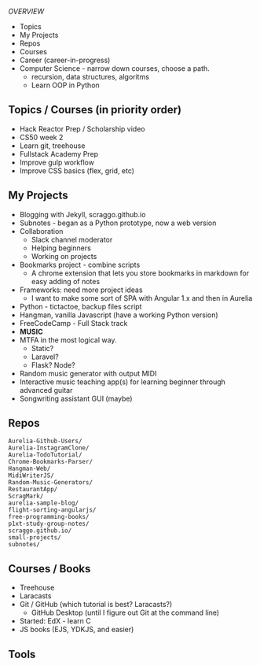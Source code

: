 *OVERVIEW*
- Topics
- My Projects
- Repos
- Courses
- Career (career-in-progress)
- Computer Science - narrow down courses, choose a path.
  - recursion, data structures, algoritms
  - Learn OOP in Python

## Topics / Courses (in priority order)
- Hack Reactor Prep / Scholarship video
- CS50 week 2
- Learn git, treehouse
- Fullstack Academy Prep
- Improve gulp workflow
- Improve CSS basics (flex, grid, etc)

## My Projects
- Blogging with Jekyll, scraggo.github.io
- Subnotes - began as a Python prototype, now a web version
- Collaboration
  -	Slack channel moderator
  -	Helping beginners
  - Working on projects
- Bookmarks project - combine scripts
  - A chrome extension that lets you store bookmarks in markdown for easy adding of notes
- Frameworks: need more project ideas
  - I want to make some sort of SPA with Angular 1.x and then in Aurelia 
- Python - tictactoe, backup files script
- Hangman, vanilla Javascript (have a working Python version)
- FreeCodeCamp - Full Stack track
- **MUSIC**
- MTFA in the most logical way.
  - Static?
  - Laravel?
  - Flask? Node?
- Random music generator with output MIDI
- Interactive music teaching app(s) for learning beginner through advanced guitar
- Songwriting assistant GUI (maybe)

## Repos
```
Aurelia-Github-Users/
Aurelia-InstagramClone/
Aurelia-TodoTutorial/
Chrome-Bookmarks-Parser/
Hangman-Web/
MidiWriterJS/
Random-Music-Generators/
RestaurantApp/
ScragMark/
aurelia-sample-blog/
flight-sorting-angularjs/
free-programming-books/
p1xt-study-group-notes/
scraggo.github.io/
small-projects/
subnotes/
```

## Courses / Books
- Treehouse
- Laracasts
- Git / GitHub (which tutorial is best? Laracasts?)
  - GitHub Desktop (until I figure out Git at the command line)
- Started: EdX - learn C
- JS books (EJS, YDKJS, and easier)

## Tools
